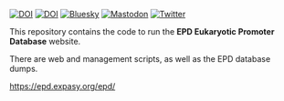[![DOI](https://zenodo.org/badge/DOI/10.1093/nar/gkz1014.svg)](https://doi.org/10.1093/nar/gkz1014)
[![DOI](https://zenodo.org/badge/DOI/10.1093/nar/gku1111.svg)](https://doi.org/10.1093/nar/gku1111)
[![Bluesky](https://img.shields.io/badge/dynamic/json?url=https%3A%2F%2Fpublic.api.bsky.app%2Fxrpc%2Fapp.bsky.actor.getProfile%2F%3Factor%3DEPD.mstdn.science.ap.brid.gy&query=%24.followersCount&style=social&logo=bluesky&label=Follow%20%40EPD)](https://bsky.app/profile/EPD.mstdn.science.ap.brid.gy)
[![Mastodon](https://img.shields.io/mastodon/follow/111385602735010704?style=social&label=Follow%20%40EPD&domain=https%3A%2F%2Fmstdn.science)](https://mstdn.science/%40EPD)
[![Twitter](https://img.shields.io/twitter/follow/EPD?style=social&logo=X)](https://x.com/intent/follow?screen_name=EPD_SIB)

This repository contains the code to run the **EPD Eukaryotic Promoter Database** website.

There are web and management scripts, as well as the EPD database dumps.

https://epd.expasy.org/epd/
